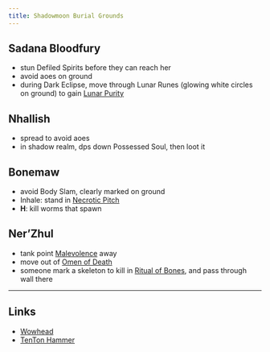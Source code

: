 ```yaml
---
title: Shadowmoon Burial Grounds
---
```


## Sadana Bloodfury
* stun Defiled Spirits before they can reach her
* avoid aoes on ground
* during Dark Eclipse, move through Lunar Runes (glowing white circles on ground) to gain [Lunar Purity](http://www.wowhead.com/spell=162652)

## Nhallish 
* spread to avoid aoes
* in shadow realm, dps down Possessed Soul, then loot it

## Bonemaw
* avoid Body Slam, clearly marked on ground
* Inhale: stand in [Necrotic Pitch](http://www.wowhead.com/spell=153692)
* **H**: kill worms that spawn

## Ner’Zhul
* tank point [Malevolence](http://www.wowhead.com/spell=154442) away
* move out of [Omen of Death](http://www.wowhead.com/spell=175988)
* someone mark a skeleton to kill in [Ritual of Bones](http://www.wowhead.com/spell=154469), and pass through wall there

----

## Links
* [Wowhead](http://www.wowhead.com/guide=2668/shadowmoon-burial-grounds-dungeon-strategy-guide)
* [TenTon Hammer](http://www.tentonhammer.com/guides/world-warcraft/warlords-draenor-shadowmoon-burial-grounds-guide)
